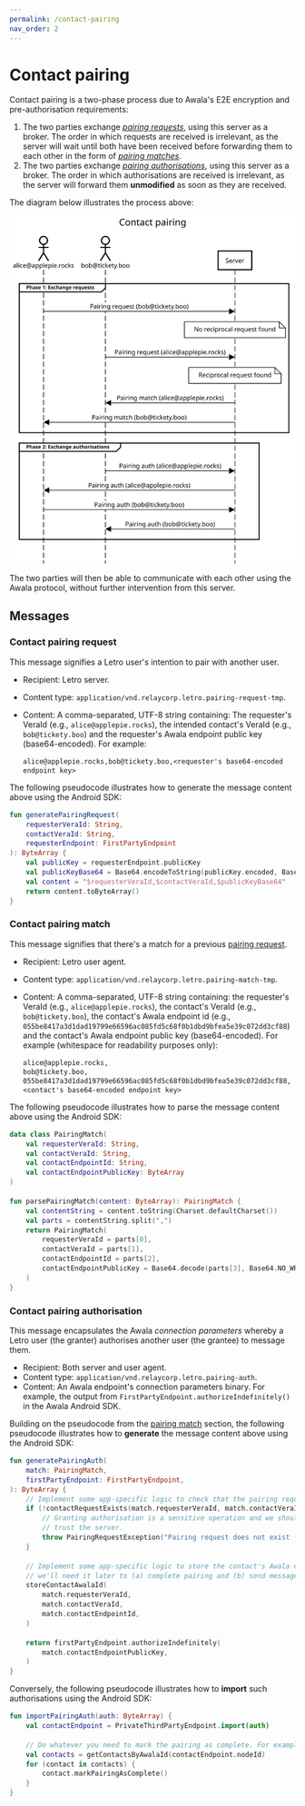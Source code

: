 ```yaml
---
permalink: /contact-pairing
nav_order: 2
---
```


# Contact pairing

Contact pairing is a two-phase process due to Awala's E2E encryption and pre-authorisation requirements:

1. The two parties exchange [_pairing requests_](#contact-pairing-request), using this server as a broker. The order in which requests are received is irrelevant, as the server will wait until both have been received before forwarding them to each other in the form of [_pairing matches_](#contact-pairing-match).
2. The two parties exchange [_pairing authorisations_](#contact-pairing-authorisation), using this server as a broker. The order in which authorisations are received is irrelevant, as the server will forward them **unmodified** as soon as they are received.

The diagram below illustrates the process above:

![Contact pairing diagram](./assets/contact-pairing.svg)

The two parties will then be able to communicate with each other using the Awala protocol, without further intervention from this server.

## Messages

### Contact pairing request

This message signifies  a Letro user's intention to pair with another user.

- Recipient: Letro server.
- Content type: `application/vnd.relaycorp.letro.pairing-request-tmp`.
- Content: A comma-separated, UTF-8 string containing: The requester's VeraId (e.g., `alice@applepie.rocks`), the intended contact's VeraId (e.g., `bob@tickety.boo`) and the requester's Awala endpoint public key (base64-encoded). For example:
  
  ```
  alice@applepie.rocks,bob@tickety.boo,<requester's base64-encoded endpoint key>
  ```

The following pseudocode illustrates how to generate the message content above using the Android SDK:

```kotlin
fun generatePairingRequest(
    requesterVeraId: String,
    contactVeraId: String,
    requesterEndpoint: FirstPartyEndpoint
): ByteArray {
    val publicKey = requesterEndpoint.publicKey
    val publicKeyBase64 = Base64.encodeToString(publicKey.encoded, Base64.NO_WRAP)
    val content = "$requesterVeraId,$contactVeraId,$publicKeyBase64"
    return content.toByteArray()
}
```

### Contact pairing match

This message signifies that there's a match for a previous [pairing request](#contact-pairing).

- Recipient: Letro user agent.
- Content type: `application/vnd.relaycorp.letro.pairing-match-tmp`.
- Content: A comma-separated, UTF-8 string containing: the requester's VeraId (e.g., `alice@applepie.rocks`), the contact's VeraId (e.g., `bob@tickety.boo`), the contact's Awala endpoint id (e.g., `055be8417a3d1dad19799e66596ac085fd5c68f0b1dbd9bfea5e39c072dd3cf88`) and the contact's Awala endpoint public key (base64-encoded). For example (whitespace for readability purposes only):
  
  ```
  alice@applepie.rocks,
  bob@tickety.boo,
  055be8417a3d1dad19799e66596ac085fd5c68f0b1dbd9bfea5e39c072dd3cf88,
  <contact's base64-encoded endpoint key>
  ```

The following pseudocode illustrates how to parse the message content above using the Android SDK:

```kotlin
data class PairingMatch(
    val requesterVeraId: String,
    val contactVeraId: String,
    val contactEndpointId: String,
    val contactEndpointPublicKey: ByteArray
)

fun parsePairingMatch(content: ByteArray): PairingMatch {
    val contentString = content.toString(Charset.defaultCharset())
    val parts = contentString.split(",")
    return PairingMatch(
        requesterVeraId = parts[0],
        contactVeraId = parts[1],
        contactEndpointId = parts[2],
        contactEndpointPublicKey = Base64.decode(parts[3], Base64.NO_WRAP)
    )
}
```

### Contact pairing authorisation

This message encapsulates the Awala _connection parameters_ whereby a Letro user (the granter) authorises another user (the grantee) to message them.

- Recipient: Both server and user agent.
- Content type: `application/vnd.relaycorp.letro.pairing-auth`.
- Content: An Awala endpoint's connection parameters binary. For example, the output from `FirstPartyEndpoint.authorizeIndefinitely()` in the Awala Android SDK.

Building on the pseudocode from the [pairing match](#contact-pairing-match) section, the following pseudocode illustrates how to **generate** the message content above using the Android SDK:

```kotlin
fun generatePairingAuth(
    match: PairingMatch,
    firstPartyEndpoint: FirstPartyEndpoint,
): ByteArray {
    // Implement some app-specific logic to check that the pairing request exists.
    if (!contactRequestExists(match.requesterVeraId, match.contactVeraId)) {
        // Granting authorisation is a sensitive operation and we shouldn't blindly
        // trust the server.
        throw PairingRequestException("Pairing request does not exist ($match)")
    }
    
    // Implement some app-specific logic to store the contact's Awala endpoint id, as
    // we'll need it later to (a) complete pairing and (b) send messages to them.
    storeContactAwalaId(
        match.requesterVeraId,
        match.contactVeraId,
        match.contactEndpointId,
    )
    
    return firstPartyEndpoint.authorizeIndefinitely(
        match.contactEndpointPublicKey,
    )
}
```

Conversely, the following pseudocode illustrates how to **import** such authorisations using the Android SDK:

```kotlin
fun importPairingAuth(auth: ByteArray) {
    val contactEndpoint = PrivateThirdPartyEndpoint.import(auth)
    
    // Do whatever you need to mark the pairing as complete. For example:
    val contacts = getContactsByAwalaId(contactEndpoint.nodeId)
    for (contact in contacts) {
        contact.markPairingAsComplete()
    }
}
```
